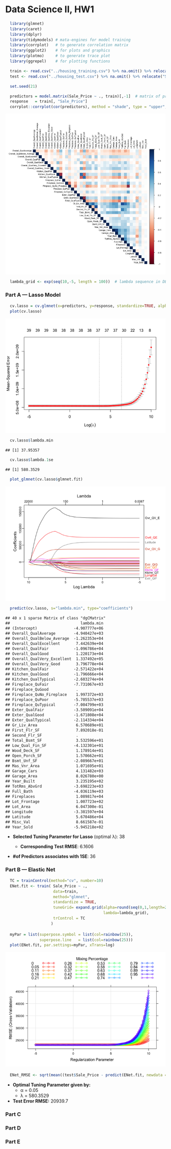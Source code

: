 Data Science II, HW1
================

``` r
  library(glmnet)
  library(caret)
  library(dplyr)
  library(tidymodels) # mata-engines for model training
  library(corrplot)   # to generate correlation matrix
  library(ggplot2)    # for plots and graphics
  library(plotmo)     # to generate trace plot 
  library(ggrepel)    # for plotting functions
```

``` r
  train <- read.csv("../housing_training.csv") %>% na.omit() %>% relocate("Sale_Price","Overall_Qual","Kitchen_Qual","Fireplace_Qu","Exter_Qual")
  test <- read.csv("../housing_test.csv") %>% na.omit() %>% relocate("Sale_Price","Overall_Qual","Kitchen_Qual","Fireplace_Qu","Exter_Qual")
```

``` r
  set.seed(21)
```

``` r
  predictors = model.matrix(Sale_Price ~ ., train)[,-1]  # matrix of predictors, converted categorical to dummies
  response   = train[, "Sale_Price"]
  corrplot::corrplot(cor(predictors), method = "shade", type = "upper", tl.cex=.75, tl.col="black") # heatmap
```

<img src="Data-Science-II,-HW1_files/figure-gfm/Matrix of Predictors-1.png" style="display: block; margin: auto;" />

``` r
  lambda_grid <- exp(seq(10,-5, length = 100))  # lambda sequence in DESC order
```

### Part A — Lasso Model

``` r
  cv.lasso = cv.glmnet(x=predictors, y=response, standardize=TRUE, alpha=1, lambda=lambda_grid)
  plot(cv.lasso)
```

<img src="Data-Science-II,-HW1_files/figure-gfm/Lasso Regression-1.png" style="display: block; margin: auto;" />

``` r
  cv.lasso$lambda.min
```

    ## [1] 37.95357

``` r
  cv.lasso$lambda.1se
```

    ## [1] 580.3529

``` r
  plot_glmnet(cv.lasso$glmnet.fit)
```

<img src="Data-Science-II,-HW1_files/figure-gfm/Lasso Regression-2.png" style="display: block; margin: auto;" />

``` r
  predict(cv.lasso, s="lambda.min", type="coefficients")
```

    ## 40 x 1 sparse Matrix of class "dgCMatrix"
    ##                               lambda.min
    ## (Intercept)                -4.907777e+06
    ## Overall_QualAverage        -4.940427e+03
    ## Overall_QualBelow_Average  -1.262353e+04
    ## Overall_QualExcellent       7.442639e+04
    ## Overall_QualFair           -1.096786e+04
    ## Overall_QualGood            1.220173e+04
    ## Overall_QualVery_Excellent  1.337492e+05
    ## Overall_QualVery_Good       3.796778e+04
    ## Kitchen_QualFair           -2.571422e+04
    ## Kitchen_QualGood           -1.796666e+04
    ## Kitchen_QualTypical        -2.603274e+04
    ## Fireplace_QuFair           -7.731067e+03
    ## Fireplace_QuGood            .           
    ## Fireplace_QuNo_Fireplace    1.997372e+03
    ## Fireplace_QuPoor           -5.705537e+03
    ## Fireplace_QuTypical        -7.004799e+03
    ## Exter_QualFair             -3.509091e+04
    ## Exter_QualGood             -1.671808e+04
    ## Exter_QualTypical          -2.114334e+04
    ## Gr_Liv_Area                 6.570689e+01
    ## First_Flr_SF                7.892018e-01
    ## Second_Flr_SF               .           
    ## Total_Bsmt_SF               3.532596e+01
    ## Low_Qual_Fin_SF            -4.132301e+01
    ## Wood_Deck_SF                1.178914e+01
    ## Open_Porch_SF               1.570662e+01
    ## Bsmt_Unf_SF                -2.089667e+01
    ## Mas_Vnr_Area                1.071695e+01
    ## Garage_Cars                 4.131482e+03
    ## Garage_Area                 8.026780e+00
    ## Year_Built                  3.235195e+02
    ## TotRms_AbvGrd              -3.698223e+03
    ## Full_Bath                  -4.036119e+03
    ## Fireplaces                  1.089817e+04
    ## Lot_Frontage                1.007723e+02
    ## Lot_Area                    6.047300e-01
    ## Longitude                  -3.381597e+04
    ## Latitude                    5.670486e+04
    ## Misc_Val                    8.661587e-01
    ## Year_Sold                  -5.945218e+02

- **Selected Tuning Parameter for Lasso** (optimal λ): 38

  - **Corresponding Test RMSE**: 6.1606

- **\#of Predictors associates with 1SE**: 36

### Part B — Elastic Net

``` r
  TC = trainControl(method="cv", number=10)
  ENet.fit <- train( Sale_Price ~ ., 
                     data=train,
                     method="glmnet", 
                     standardize = TRUE,
                     tuneGrid= expand.grid(alpha=round(seq(0,1,length=20), 2),
                                           lambda=lambda_grid),
                     trControl = TC
                    )
  
  myPar = list(superpose.symbol = list(col=rainbow(25)),
               superpose.line   = list(col=rainbow(25)))
  plot(ENet.fit, par.settings=myPar, xTrans=log)
```

![](Data-Science-II,-HW1_files/figure-gfm/unnamed-chunk-2-1.png)<!-- -->

``` r
  ENet_RMSE <- sqrt(mean((test$Sale_Price - predict(ENet.fit, newdata = test))^2))
```

- **Optimal Tuning Parameter given by:**
  - α = 0.05
  - λ = 580.3529
- **Test Error RMSE:** 20939.7

### Part C

### Part D

### Part E
